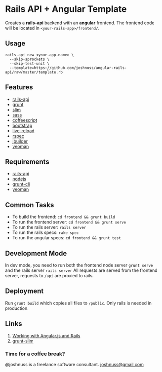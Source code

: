 # Rails API + Angular Template

Creates a **rails-api** backend with an **angular** frontend. The frontend code will be located in `<your-rails-app>/frontend/`.

## Usage

```
rails-api new <your-app-name> \
  --skip-sprockets \
  --skip-test-unit \
  --template=https://github.com/joshnuss/angular-rails-api/raw/master/template.rb
```

## Features

- [rails-api](https://github.com/rails-api/rails-api)
- [grunt](http://gruntjs.com/)
- [slim](https://github.com/slim-template/slim)
- [sass](http://sass-lang.com/)
- [coffeescript](http://coffeescript.org/)
- [bootstrap](http://getbootstrap.com/)
- [live-reload](http://livereload.com/)
- [rspec](https://relishapp.com/rspec)
- [jbuilder](https://github.com/rails/jbuilder)
- [yeoman](http://yeoman.io/)

## Requirements

- [rails-api](https://github.com/rails-api/rails-api)
- [nodejs](http://nodejs.org/)
- [grunt-cli](http://gruntjs.com/)
- [yeoman](http://yeoman.io/)

## Common Tasks

- To build the frontend: `cd frontend && grunt build`
- To run the frontend server: `cd frontend && grunt serve`
- To run the rails server: `rails server`
- To run the rails specs: `rake spec`
- To run the angular specs: `cd frontend && grunt test`

## Development Mode

In dev mode, you need to run both the frontend node server `grunt serve` and the rails server `rails server`
All requests are served from the frontend server, requests to `/api` are proxied to rails.

## Deployment

Run `grunt build` which copies all files to `/public`. Only rails is needed in production.

## Links

1. [Working with Angular.js and Rails](http://rockyj.in/2013/10/24/angular_rails.html)
2. [grunt-slim](https://github.com/matsumos/grunt-slim)

### Time for a coffee break?

@joshnuss is a freelance software consultant. joshnuss@gmail.com
